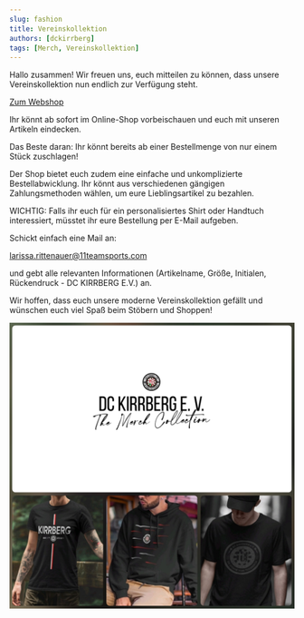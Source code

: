 ```yaml
---
slug: fashion
title: Vereinskollektion
authors: [dckirrberg]
tags: [Merch, Vereinskollektion]
---
```


Hallo zusammen! Wir freuen uns, euch mitteilen zu können, dass unsere Vereinskollektion nun endlich zur Verfügung steht.

<a href="http://artikel.dckirrberg.de">Zum Webshop</a>

Ihr könnt ab sofort im Online-Shop vorbeischauen und euch mit unseren Artikeln eindecken.

Das Beste daran: Ihr könnt bereits ab einer Bestellmenge von nur einem Stück zuschlagen!

Der Shop bietet euch zudem eine einfache und unkomplizierte Bestellabwicklung. Ihr könnt aus verschiedenen gängigen Zahlungsmethoden wählen, um eure Lieblingsartikel zu bezahlen.

WICHTIG: Falls ihr euch für ein personalisiertes Shirt oder Handtuch interessiert, müsstet ihr eure Bestellung per E-Mail aufgeben.

Schickt einfach eine Mail an:

larissa.rittenauer@11teamsports.com

und gebt alle relevanten Informationen (Artikelname, Größe, Initialen, Rückendruck - DC KIRRBERG E.V.) an.

Wir hoffen, dass euch unsere moderne Vereinskollektion gefällt und wünschen euch viel Spaß beim Stöbern und Shoppen!


![GameOn](./fashion.jpg)